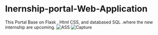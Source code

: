 # Inernship-portal-Web-Application
This Portal Base on Flask , Html CSS, and databased SQL .where the new internship are upcoming. 
![ASS](https://user-images.githubusercontent.com/82454856/140531140-401f098a-260c-4a7f-804a-3160db590130.JPG)
![Capture](https://user-images.githubusercontent.com/82454856/140531152-31c71234-cb63-4fac-8a87-c5bc392b1e91.JPG)

